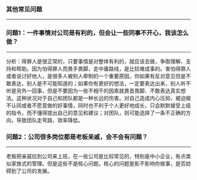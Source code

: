 ### 其他常见问题

---

### 问题1：一件事情对公司是有利的，但会让一些同事不开心，我该怎么做？

---

分析：得罪人是很正常的，只要事情是对整体有利的，就应该去做，争取理解、支持和帮助。因为怕得罪人而畏手畏脚，走中庸路线，是比较难成事的。害怕得罪人或者说讨好他人，是很多人被别人牵制的一个重要原因，你如果有反对意见但是不敢表达，别人是不可能知道的；如果你有更好的想法，一定要表达出来，别人听不听是另外一回事，但是不要因为一些不相干的因素就畏首畏脚、不敢表达真实想法。这种状况对于自己和团队都是一种长远的伤害。对自己造成内心压抑，被迫做不认同或者不愿意做的好事情，同时也不利于个人更好地成长，只会默默接受上级的指令，而不懂得提出自己的意见和建议；对团队，则可能选择了一条不正确的方向，导致团队走弯路，效率降低。

### 问题2：公司很多岗位都是老板亲戚，会不会有问题？

---

老板把亲戚拉到公司来上班，在一些公司是比较常见的，特别是中小企业，有点类似家族式的管理。但是这些不是核心问题。核心的问题是影不影响你做事，是否妨碍到了公司的发展。

